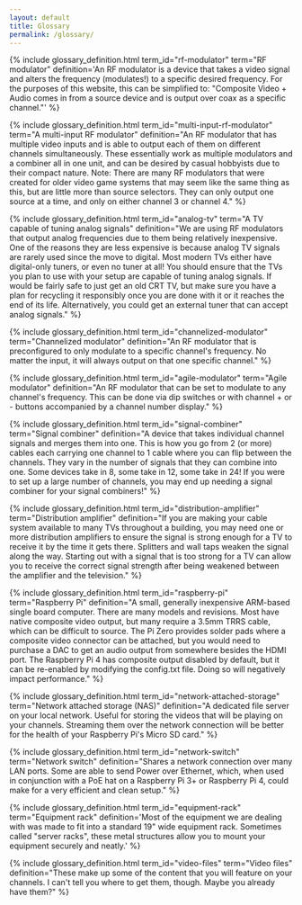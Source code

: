 ```yaml
---
layout: default
title: Glossary
permalink: /glossary/
---
```


{% include glossary_definition.html
   term_id="rf-modulator"
   term="RF modulator"
   definition='An RF modulator is a device that takes a video signal and alters the frequency (modulates!) to a specific desired frequency. For the purposes of this website, this can be simplified to: "Composite Video + Audio comes in from a source device and is output over coax as a specific channel."'
%}

{% include glossary_definition.html
   term_id="multi-input-rf-modulator"
   term="A multi-input RF modulator"
   definition="An RF modulator that has multiple video inputs and is able to output each of them on different channels simultaneously. These essentially work as multiple modulators and a combiner all in one unit, and can be desired by casual hobbyists due to their compact nature. Note: There are many RF modulators that were created for older video game systems that may seem like the same thing as this, but are little more than source selectors. They can only output one source at a time, and only on either channel 3 or channel 4."
%}

{% include glossary_definition.html
   term_id="analog-tv"
   term="A TV capable of tuning analog signals"
   definition="We are using RF modulators that output analog frequencies due to them being relatively inexpensive. One of the reasons they are less expensive is because analog TV signals are rarely used since the move to digital. Most modern TVs either have digital-only tuners, or even no tuner at all! You should ensure that the TVs you plan to use with your setup are capable of tuning analog signals. If would be fairly safe to just get an old CRT TV, but make sure you have a plan for recycling it responsibly once you are done with it or it reaches the end of its life. Alternatively, you could get an external tuner that can accept analog signals."
%}

{% include glossary_definition.html
   term_id="channelized-modulator"
   term="Channelized modulator"
   definition="An RF modulator that is preconfigured to only modulate to a specific channel's frequency. No matter the input, it will always output on that one specific channel."
%}

{% include glossary_definition.html
   term_id="agile-modulator"
   term="Agile modulator"
   definition="An RF modulator that can be set to modulate to any channel's frequency. This can be done via dip switches or with channel + or - buttons accompanied by a channel number display."
%}

{% include glossary_definition.html
   term_id="signal-combiner"
   term="Signal combiner"
   definition="A device that takes individual channel signals and merges them into one. This is how you go from 2 (or more) cables each carrying one channel to 1 cable where you can flip between the channels. They vary in the number of signals that they can combine into one. Some devices take in 8, some take in 12, some take in 24! If you were to set up a large number of channels, you may end up needing a signal combiner for your signal combiners!"
%}

{% include glossary_definition.html
   term_id="distribution-amplifier"
   term="Distribution amplifier"
   definition="If you are making your cable system available to many TVs throughout a building, you may need one or more distribution amplifiers to ensure the signal is strong enough for a TV to receive it by the time it gets there. Splitters and wall taps weaken the signal along the way. Starting out with a signal that is too strong for a TV can allow you to receive the correct signal strength after being weakened between the amplifier and the television."
%}

{% include glossary_definition.html
   term_id="raspberry-pi"
   term="Raspberry Pi"
   definition="A small, generally inexpensive ARM-based single board computer. There are many models and revisions. Most have native composite video output, but many require a 3.5mm TRRS cable, which can be difficult to source. The Pi Zero provides solder pads where a composite video connector can be attached, but you would need to purchase a DAC to get an audio output from somewhere besides the HDMI port. The Raspberry Pi 4 has composite output disabled by default, but it can be re-enabled by modifying the config.txt file. Doing so will negatively impact performance."
%}

{% include glossary_definition.html
   term_id="network-attached-storage"
   term="Network attached storage (NAS)"
   definition="A dedicated file server on your local network. Useful for storing the videos that will be playing on your channels. Streaming them over the network connection will be better for the health of your Raspberry Pi's Micro SD card."
%}

{% include glossary_definition.html
   term_id="network-switch"
   term="Network switch"
   definition="Shares a network connection over many LAN ports. Some are able to send Power over Ethernet, which, when used in conjunction with a PoE hat on a Raspberry Pi 3+ or Raspberry Pi 4, could make for a very efficient and clean setup."
%}

{% include glossary_definition.html
   term_id="equipment-rack"
   term="Equipment rack"
   definition='Most of the equipment we are dealing with was made to fit into a standard 19" wide equipment rack. Sometimes called "server racks", these metal structures allow you to mount your equipment securely and neatly.'
%}

{% include glossary_definition.html
   term_id="video-files"
   term="Video files"
   definition="These make up some of the content that you will feature on your channels. I can't tell you where to get them, though. Maybe you already have them?"
%}
